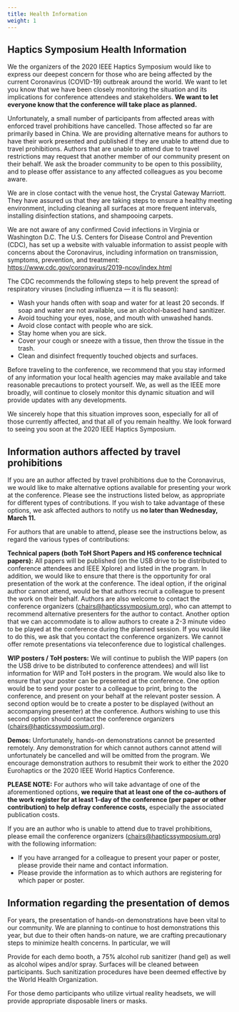 ```yaml
---
title: Health Information
weight: 1
---
```

## **Haptics Symposium Health Information**

We the organizers of the 2020 IEEE Haptics Symposium would like to express our deepest concern for those who are being affected by the current Coronavirus (COVID-19) outbreak around the world.  We want to let you know that we have been closely monitoring the situation and its implications for conference attendees and stakeholders.  **We want to let everyone know that the conference will take place as planned.** 

Unfortunately, a small number of participants from affected areas with enforced travel prohibitions have cancelled.  Those affected so far are primarily based in China.  We are providing alternative means for authors to have their work presented and published if they are unable to attend due to travel prohibitions.  Authors that are unable to attend due to travel restrictions may request that another member of our community present on their behalf.  We ask the broader community to be open to this possibility, and to please offer assistance to any affected colleagues as you become aware.

We are in close contact with the venue host, the Crystal Gateway Marriott. They have assured us that they are taking steps to ensure a healthy meeting environment, including cleaning all surfaces at more frequent intervals, installing disinfection stations, and shampooing carpets.

We are not aware of any confirmed Covid infections in Virginia or Washington D.C. The U.S. Centers for Disease Control and Prevention (CDC), has set up a website with valuable information to assist people with concerns about the Coronavirus, including information on transmission, symptoms, prevention, and treatment: https://www.cdc.gov/coronavirus/2019-ncov/index.html 

The CDC recommends the following steps to help prevent the spread of respiratory viruses (including influenza — it is flu season):

* Wash your hands often with soap and water for at least 20 seconds. If soap and water are not available, use an alcohol-based hand sanitizer.
* Avoid touching your eyes, nose, and mouth with unwashed hands.
* Avoid close contact with people who are sick.
* Stay home when you are sick.
* Cover your cough or sneeze with a tissue, then throw the tissue in the trash.
* Clean and disinfect frequently touched objects and surfaces.

Before traveling to the conference, we recommend that you stay informed of any information your local health agencies may make available and take reasonable precautions to protect yourself.    We, as well as the IEEE more broadly, will continue to closely monitor this dynamic situation and will provide updates with any developments.

We sincerely hope that this situation improves soon, especially for all of those currently affected, and that all of you remain healthy. We look forward to seeing you soon at the 2020 IEEE Haptics Symposium.

## **Information authors affected by travel prohibitions**

If you are an author affected by travel prohibitions due to the Coronavirus, we would like to make alternative options available for presenting your work at the conference.  Please see the instructions listed below, as appropriate for different types of contributions.  If you wish to take advantage of these options, we ask affected authors to notify us **no later than Wednesday, March 11.** 

For authors that are unable to attend, please see the instructions below, as regard the various types of contributions:

**Technical papers (both ToH Short Papers and HS conference technical papers):** All papers will be published (on the USB drive to be distributed to conference attendees and IEEE Xplore) and listed in the program.  In addition, we would like to ensure that there is the opportunity for oral presentation of the work at the conference.  The ideal option, if the original author cannot attend, would be that authors recruit a colleague to present the work on their behalf.  Authors are also welcome to contact the conference organizers (chairs@hapticssymposium.org), who can attempt to recommend alternative presenters for the author to contact.  Another option that we can accommodate is to allow authors to create a 2-3 minute video to be played at the conference during the planned session.  If you would like to do this, we ask that you contact the conference organizers.  We cannot offer remote presentations via teleconference due to logistical challenges.

**WIP posters / ToH posters:** We will continue to publish the WIP papers (on the USB drive to be distributed to conference attendees) and will list information for WIP and ToH posters in the program.  We would also like to ensure that your poster can be presented at the conference.  One option would be to send your poster to a colleague to print, bring to the conference, and present on your behalf at the relevant poster session.  A second option would be to create a poster to be displayed (without an accompanying presenter) at the conference.  Authors wishing to use this second option should contact the conference organizers (chairs@hapticssymposium.org).

**Demos:** Unfortunately, hands-on demonstrations cannot be presented remotely.  Any demonstration for which cannot authors cannot attend will unfortunately be cancelled and will be omitted from the program.  We encourage demonstration authors to resubmit their work to either the 2020 Eurohaptics or the 2020 IEEE World Haptics Conference.

**PLEASE NOTE:** For authors who will take advantage of one of the aforementioned options, **we require that at least one of the co-authors of the work register for at least 1-day of the conference (per paper or other contribution) to help defray conference costs,** especially the associated publication costs. 

If you are an author who is unable to attend due to travel prohibitions, please email the conference organizers (chairs@hapticssymposium.org) with the following information:

* If you have arranged for a colleague to present your paper or poster, please provide their name and contact information.
* Please provide the information as to which authors are registering for which paper or poster.

## **Information regarding the presentation of demos**

For years, the presentation of hands-on demonstrations have been vital to our community.  We are planning to continue to host demonstrations this year, but due to their often hands-on nature, we are crafting precautionary steps to minimize health concerns.  In particular, we will 

Provide for each demo booth, a 75% alcohol rub sanitizer (hand gel) as well as alcohol wipes and/or spray.  Surfaces will be cleaned between participants.  Such sanitization procedures have been deemed effective by the World Health Organization.

For those demo participants who utilize virtual reality headsets, we will provide appropriate disposable liners or masks.
